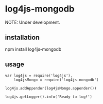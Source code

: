 # log4js-mongodb

NOTE: Under development.

## installation

npm install log4js-mongodb 

## usage

	var log4js = require('log4js'), 
		log4jsMongo = require('log4js-mongodb')
	
	log4js.addAppender(log4jsMongo.appender())
	
	log4js.getLogger().info('Ready to log!')

